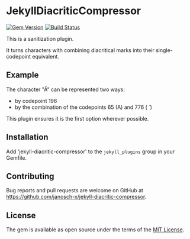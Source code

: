 # JekyllDiacriticCompressor

[![Gem Version](https://badge.fury.io/rb/jekyll-diacritic-compressor.svg)](http://badge.fury.io/rb/jekyll-diacritic-compressor)
[![Build Status](https://travis-ci.org/janosch-x/jekyll-diacritic-compressor.svg?branch=master)](https://travis-ci.org/janosch-x/jekyll-diacritic-compressor)

This is a sanitization plugin.

It turns characters with combining diacritical marks into their single-codepoint equivalent.

## Example

The character "Ä" can be represented two ways:

- by codepoint 196
- by the combination of the codepoints 65 (A) and 776 ( ̈ )

This plugin ensures it is the first option wherever possible.

## Installation

Add 'jekyll-diacritic-compressor' to the `jekyll_plugins` group in your Gemfile.

## Contributing

Bug reports and pull requests are welcome on GitHub at https://github.com/janosch-x/jekyll-diacritic-compressor.

## License

The gem is available as open source under the terms of the [MIT License](https://opensource.org/licenses/MIT).
